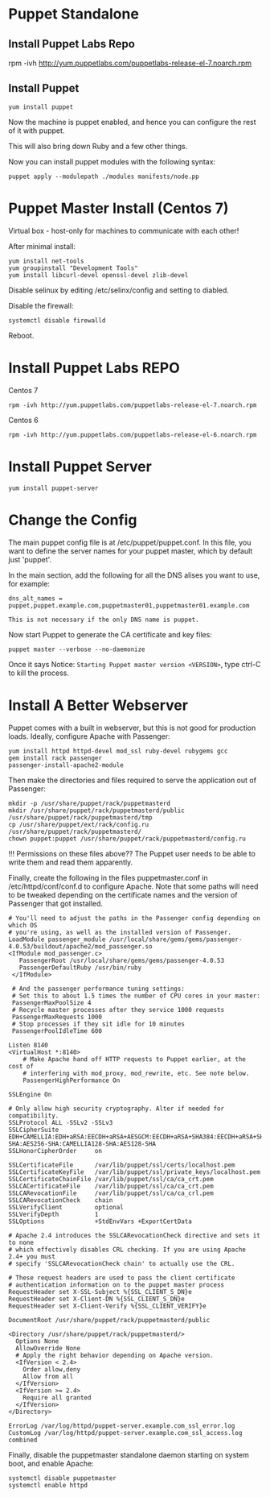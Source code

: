 # Puppet Standalone

## Install Puppet Labs Repo

rpm -ivh http://yum.puppetlabs.com/puppetlabs-release-el-7.noarch.rpm

## Install Puppet

    yum install puppet

Now the machine is puppet enabled, and hence you can configure the rest of it with puppet.

This will also bring down Ruby and a few other things.


Now you can install puppet modules with the following syntax:

    puppet apply --modulepath ./modules manifests/node.pp


# Puppet Master Install (Centos 7)

Virtual box - host-only for machines to communicate with each other!

After minimal install:

    yum install net-tools
    yum groupinstall "Development Tools"
    yum install libcurl-devel openssl-devel zlib-devel

Disable selinux by editing /etc/selinx/config and setting to diabled.

Disable the firewall:

    systemctl disable firewalld

Reboot.


# Install Puppet Labs REPO

Centos 7

    rpm -ivh http://yum.puppetlabs.com/puppetlabs-release-el-7.noarch.rpm

Centos 6

    rpm -ivh http://yum.puppetlabs.com/puppetlabs-release-el-6.noarch.rpm

# Install Puppet Server

    yum install puppet-server

# Change the Config

The main puppet config file is at /etc/puppet/puppet.conf. In this file, you want to define the server names for your puppet master, which by default just 'puppet'.

In the main section, add the following for all the DNS alises you want to use, for example:

    dns_alt_names = puppet,puppet.example.com,puppetmaster01,puppetmaster01.example.com

    This is not necessary if the only DNS name is puppet.

Now start Puppet to generate the CA certificate and key files:

    puppet master --verbose --no-daemonize

Once it says Notice: `Starting Puppet master version <VERSION>`, type ctrl-C to kill the process.

# Install A Better Webserver

Puppet comes with a built in webserver, but this is not good for production loads. Ideally, configure Apache with Passenger:

    yum install httpd httpd-devel mod_ssl ruby-devel rubygems gcc
    gem install rack passenger
    passenger-install-apache2-module

Then make the directories and files required to serve the application out of Passenger:

    mkdir -p /usr/share/puppet/rack/puppetmasterd
    mkdir /usr/share/puppet/rack/puppetmasterd/public /usr/share/puppet/rack/puppetmasterd/tmp
    cp /usr/share/puppet/ext/rack/config.ru /usr/share/puppet/rack/puppetmasterd/
    chown puppet:puppet /usr/share/puppet/rack/puppetmasterd/config.ru

!!! Permissions on these files above?? The Puppet user needs to be able to write them and read them apparently.

Finally, create the following in the files puppetmaster.conf in /etc/httpd/conf/conf.d to configure Apache. Note that some paths will need to be tweaked depending on the certificate names and the version of Passenger that got installed.

    # You'll need to adjust the paths in the Passenger config depending on which OS
    # you're using, as well as the installed version of Passenger.
    LoadModule passenger_module /usr/local/share/gems/gems/passenger-4.0.53/buildout/apache2/mod_passenger.so
    <IfModule mod_passenger.c>
       PassengerRoot /usr/local/share/gems/gems/passenger-4.0.53
       PassengerDefaultRuby /usr/bin/ruby
     </IfModule>

     # And the passenger performance tuning settings:
     # Set this to about 1.5 times the number of CPU cores in your master:
     PassengerMaxPoolSize 4
     # Recycle master processes after they service 1000 requests
     PassengerMaxRequests 1000
     # Stop processes if they sit idle for 10 minutes
     PassengerPoolIdleTime 600

    Listen 8140
    <VirtualHost *:8140>
        # Make Apache hand off HTTP requests to Puppet earlier, at the cost of
        # interfering with mod_proxy, mod_rewrite, etc. See note below.
        PassengerHighPerformance On

    SSLEngine On

    # Only allow high security cryptography. Alter if needed for compatibility.
    SSLProtocol ALL -SSLv2 -SSLv3
    SSLCipherSuite EDH+CAMELLIA:EDH+aRSA:EECDH+aRSA+AESGCM:EECDH+aRSA+SHA384:EECDH+aRSA+SHA256:EECDH:+CAMELLIA256:+AES256:+CAMELLIA128:+AES128:+SSLv3:!aNULL:!eNULL:!LOW:!3DES:!MD5:!EXP:!PSK:!DSS:!RC4:!SEED:!IDEA:!ECDSA:kEDH:CAMELLIA256-SHA:AES256-SHA:CAMELLIA128-SHA:AES128-SHA
    SSLHonorCipherOrder     on

    SSLCertificateFile      /var/lib/puppet/ssl/certs/localhost.pem
    SSLCertificateKeyFile   /var/lib/puppet/ssl/private_keys/localhost.pem
    SSLCertificateChainFile /var/lib/puppet/ssl/ca/ca_crt.pem
    SSLCACertificateFile    /var/lib/puppet/ssl/ca/ca_crt.pem
    SSLCARevocationFile     /var/lib/puppet/ssl/ca/ca_crl.pem
    SSLCARevocationCheck 	chain
    SSLVerifyClient         optional
    SSLVerifyDepth          1
    SSLOptions              +StdEnvVars +ExportCertData

    # Apache 2.4 introduces the SSLCARevocationCheck directive and sets it to none
	# which effectively disables CRL checking. If you are using Apache 2.4+ you must
    # specify 'SSLCARevocationCheck chain' to actually use the CRL.

    # These request headers are used to pass the client certificate
    # authentication information on to the puppet master process
    RequestHeader set X-SSL-Subject %{SSL_CLIENT_S_DN}e
    RequestHeader set X-Client-DN %{SSL_CLIENT_S_DN}e
    RequestHeader set X-Client-Verify %{SSL_CLIENT_VERIFY}e

    DocumentRoot /usr/share/puppet/rack/puppetmasterd/public

    <Directory /usr/share/puppet/rack/puppetmasterd/>
      Options None
      AllowOverride None
      # Apply the right behavior depending on Apache version.
      <IfVersion < 2.4>
        Order allow,deny
        Allow from all
      </IfVersion>
      <IfVersion >= 2.4>
        Require all granted
      </IfVersion>
    </Directory>

    ErrorLog /var/log/httpd/puppet-server.example.com_ssl_error.log
    CustomLog /var/log/httpd/puppet-server.example.com_ssl_access.log combined
</VirtualHost>


Finally, disable the puppetmaster standalone daemon starting on system boot, and enable Apache:

    systemctl disable puppetmaster
    systemctl enable httpd
    

